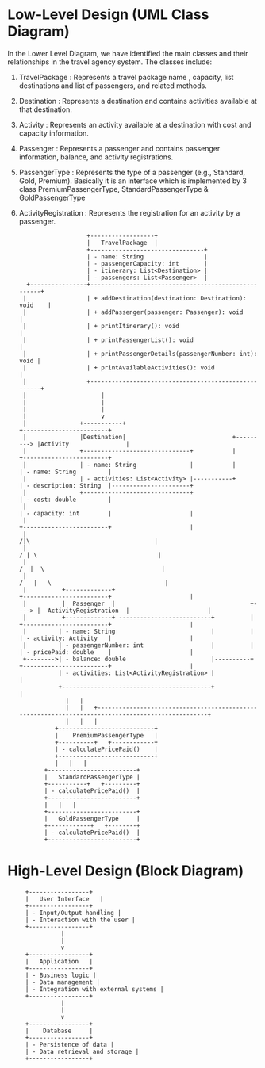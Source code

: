 # Low-Level Design (UML Class Diagram)

In the Lower Level Diagram, we have identified the main classes and their relationships in the travel agency system. The classes include:

1. TravelPackage        : Represents a travel package name , capacity, list destinations and list of passengers, and related methods.
2. Destination          : Represents a destination and contains activities available at that destination.
3. Activity             : Represents an activity available at a destination with cost and capacity information.
4. Passenger            : Represents a passenger and contains passenger information, balance, and activity registrations.
5. PassengerType        : Represents the type of a passenger (e.g., Standard, Gold, Premium). Basically it is an interface which is implemented by 3 class PremiumPassengerType, StandardPassengerType & GoldPassengerType
6. ActivityRegistration : Represents the registration for an activity by a passenger.
   
                          +------------------+
                          |   TravelPackage  |
                          +--------------------------------+
                          | - name: String                 |
                          | - passengerCapacity: int       |
                          | - itinerary: List<Destination> |
                          | - passengers: List<Passenger>  |
         +----------------+-----------------------------------------------------+
        |                 | + addDestination(destination: Destination): void    |
        |                 | + addPassenger(passenger: Passenger): void          |
        |                 | + printItinerary(): void                            |
        |                 | + printPassengerList(): void                        |
        |                 | + printPassengerDetails(passengerNumber: int): void |
        |                 | + printAvailableActivities(): void                  |
        |                 +-----------------------------------------------------+
        |                     |
        |                     |                                                       
        |                     |                                                       
        |                     v                                                       
        |               +-----------+                                          +------------------------+
        |               |Destination|                              +---------> |Activity                |
        |               +------------------------------+           |           +------------------------+
        |               | - name: String               |           |           | - name: String         |
        |               | - activities: List<Activity> |-----------+           | - description: String  |----------------------+ 
        |               +------------------------------+                       | - cost: double         |					             
        |                                                                      | - capacity: int        |                      |
        |                                                                      +------------------------+                      |
        |                                                                                /|\                                   |
        |                                                                               / | \                                  |
        |                                                                              /  |  \                                 |
        |                                                                             /   |   \                                |
        |          +-------------+                                             +------------------------+                      |
        |          |  Passenger  |                                      +----> |  ActivityRegistration  |                      |
        |          +-------------+ --------------------------+          |      +------------------------+                      |                      
        |         | - name: String                           |          |      | - activity: Activity   |                      |
        |         | - passengerNumber: int                   |          |      | - pricePaid: double    |                      |
        +-------->| - balance: double                        |----------+      +------------------------+                      |
                  | - activities: List<ActivityRegistration> |                                                                 |
                  +------------------------------------------+                                                                 | 
                    |   |   																								                                                   
                    |   |   +--------------------------------------------------------------------------------------------------+
                    |   |   |
                 +---------------------------+
                 |    PremiumPassengerType   |
                 +----------+   +------------+
                 | - calculatePricePaid()    |
                 +---------------------------+
                 |   |   |
              +-------------------------+
              |   StandardPassengerType |
              +-----------+   +---------+
              | - calculatePricePaid()  |
              +-------------------------+
              |   |   |
              +-------------------------+
              |   GoldPassengerType     |
              +------------+   +--------+
              | - calculatePricePaid()  |
              +-------------------------+


                                           
# High-Level Design (Block Diagram)
         +-----------------+
         |   User Interface   |
         +-----------------+
         | - Input/Output handling |
         | - Interaction with the user |
         +-----------------+
                   |
                   |
                   v
         +-----------------+
         |   Application   |
         +-----------------+
         | - Business logic |
         | - Data management |
         | - Integration with external systems |
         +-----------------+
                   |
                   |
                   v
         +-----------------+
         |    Database     |
         +-----------------+
         | - Persistence of data |
         | - Data retrieval and storage |
         +-----------------+
